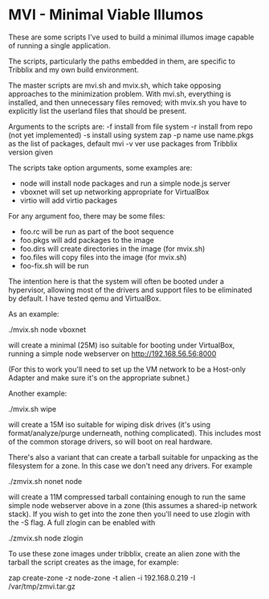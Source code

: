 MVI - Minimal Viable Illumos
============================

These are some scripts I've used to build a minimal illumos image
capable of running a single application.

The scripts, particularly the paths embedded in them, are specific
to Tribblix and my own build environment.

The master scripts are mvi.sh and mvix.sh, which take opposing approaches
to the minimization problem. With mvi.sh, everything is installed, and
then unnecessary files removed; with mvix.sh you have to explicitly list
the userland files that should be present.

Arguments to the scripts are:
 -f        install from file system
 -r	   install from repo (not yet implemented)
 -s	   install using system zap
 -p name   use name.pkgs as the list of packages, default mvi
 -v ver	   use packages from Tribblix version given

The scripts take option arguments, some examples are:

 - node will install node packages and run a simple node.js server
 - vboxnet will set up networking appropriate for VirtualBox
 - virtio will add virtio packages

For any argument foo, there may be some files:

 - foo.rc will be run as part of the boot sequence
 - foo.pkgs will add packages to the image
 - foo.dirs will create directories in the image (for mvix.sh)
 - foo.files will copy files into the image (for mvix.sh)
 - foo-fix.sh will be run

The intention here is that the system will often be booted under a hypervisor,
allowing most of the drivers and support files to be eliminated by default. I
have tested qemu and VirtualBox.

As an example:

./mvix.sh node vboxnet

will create a minimal (25M) iso suitable for booting under VirtualBox,
running a simple node webserver on http://192.168.56.56:8000

(For this to work you'll need to set up the VM network to be a Host-only
Adapter and make sure it's on the appropriate subnet.)

Another example:

./mvix.sh wipe

will create a 15M iso suitable for wiping disk drives (it's using
format/analyze/purge underneath, nothing complicated). This includes
most of the common storage drivers, so will boot on real hardware.

There's also a variant that can create a tarball suitable for unpacking as
the filesystem for a zone. In this case we don't need any drivers. For example

./zmvix.sh nonet node

will create a 11M compressed tarball containing enough to run the same
simple node webserver above in a zone (this assumes a shared-ip network
stack). If you wish to get into the zone then you'll need to use zlogin
with the -S flag. A full zlogin can be enabled with

./zmvix.sh node zlogin

To use these zone images under tribblix, create an alien zone with the
tarball the script creates as the image, for example:

zap create-zone -z node-zone -t alien -i 192.168.0.219 -I /var/tmp/zmvi.tar.gz
